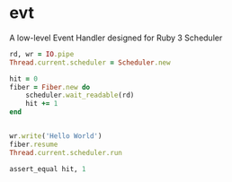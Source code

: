# evt
A low-level Event Handler designed for Ruby 3 Scheduler

```ruby
rd, wr = IO.pipe
Thread.current.scheduler = Scheduler.new

hit = 0
fiber = Fiber.new do
    scheduler.wait_readable(rd)
    hit += 1
end


wr.write('Hello World')
fiber.resume
Thread.current.scheduler.run

assert_equal hit, 1
```
